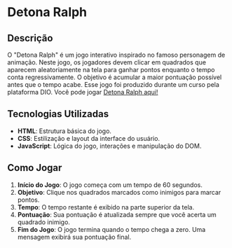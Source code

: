 # Detona Ralph

## Descrição

O "Detona Ralph" é um jogo interativo inspirado no famoso personagem de animação. Neste jogo, os jogadores devem clicar em quadrados que aparecem aleatoriamente na tela para ganhar pontos enquanto o tempo conta regressivamente. O objetivo é acumular a maior pontuação possível antes que o tempo acabe. Esse jogo foi produzido durante um curso pela plataforma DIO.
Você pode jogar [Detona Ralph aqui!](https://mabeatrizsc.github.io/Detona-Ralph_jogo/)
## Tecnologias Utilizadas

- **HTML**: Estrutura básica do jogo.
- **CSS**: Estilização e layout da interface do usuário.
- **JavaScript**: Lógica do jogo, interações e manipulação do DOM.

## Como Jogar

1. **Início do Jogo**: O jogo começa com um tempo de 60 segundos.
2. **Objetivo**: Clique nos quadrados marcados como inimigos para marcar pontos.
3. **Tempo**: O tempo restante é exibido na parte superior da tela.
4. **Pontuação**: Sua pontuação é atualizada sempre que você acerta um quadrado inimigo.
5. **Fim do Jogo**: O jogo termina quando o tempo chega a zero. Uma mensagem exibirá sua pontuação final.

